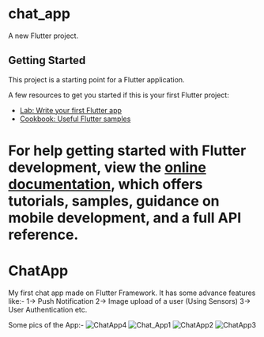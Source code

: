 
# chat_app

A new Flutter project.

## Getting Started

This project is a starting point for a Flutter application.

A few resources to get you started if this is your first Flutter project:

- [Lab: Write your first Flutter app](https://docs.flutter.dev/get-started/codelab)
- [Cookbook: Useful Flutter samples](https://docs.flutter.dev/cookbook)

For help getting started with Flutter development, view the
[online documentation](https://docs.flutter.dev/), which offers tutorials,
samples, guidance on mobile development, and a full API reference.
=======
# ChatApp
My first chat app made on Flutter Framework.
It has some advance features like:-
1-> Push Notification
2-> Image upload of a user (Using Sensors)
3-> User Authentication etc.

Some pics of the App:-
![ChatApp4](https://github.com/user-attachments/assets/c30c3733-187b-4417-9c9a-c8244926588a)
![Chat_App1](https://github.com/user-attachments/assets/8bd61369-0e44-4e9e-8a36-5d38d5b53caa)
![ChatApp2](https://github.com/user-attachments/assets/933a7122-30aa-415a-a3a3-bf715106bc5e)
![ChatApp3](https://github.com/user-attachments/assets/bdac0535-e5b7-4b7c-83bd-40dd71f5b489)

